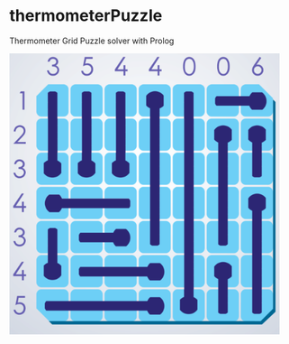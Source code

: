 # thermometerPuzzle
Thermometer Grid Puzzle solver with Prolog


![alt text](https://github.com/rodrigosimass/thermometerPuzzle/blob/main/example.PNG?raw=true)
